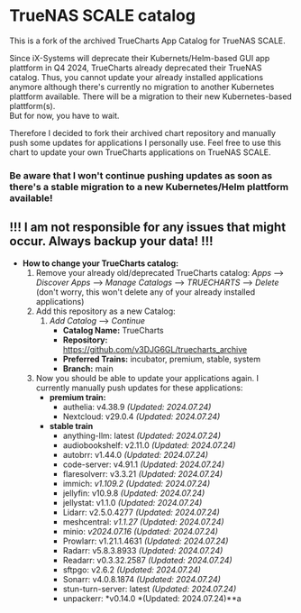 # TrueNAS SCALE catalog

This is a fork of the archived TrueCharts App Catalog for TrueNAS SCALE.

  
Since iX-Systems will deprecate their Kubernets/Helm-based GUI app plattform in Q4 2024, TrueCharts already deprecated their TrueNAS catalog. Thus, you cannot update your already installed applications anymore although there's currently no migration to another Kubernetes plattform available. There will be a migration to their new Kubernetes-based plattform(s).  
But for now, you have to wait.

Therefore I decided to fork their archived chart repository and manually push some updates for applications I personally use. Feel free to use this chart to update your own TrueCharts applications on TrueNAS SCALE.

### **Be aware that I won't continue pushing updates as soon as there's a stable migration to a new Kubernetes/Helm plattform available!**

## **!!! I am not responsible for any issues that might occur. Always backup your data! !!!**

- **How to change your TrueCharts catalog:**
    1.  Remove your already old/deprecated TrueCharts catalog: *Apps* --> *Discover Apps* --> *Manage Catalogs* --> *TRUECHARTS* --> *Delete* (don't worry, this won't delete any of your already installed applications)
    2.  Add this repository as a new Catalog:
        1.  *Add Catalog* --> *Continue*
            - **Catalog Name:** TrueCharts
            - **Repository:** https://github.com/v3DJG6GL/truecharts_archive
            - **Preferred Trains:** incubator, premium, stable, system
            - **Branch:** main
    3.  Now you should be able to update your applications again. I currently manually push updates for these applications:
        - **premium train:**
            - authelia: v4.38.9 *(Updated: 2024.07.24)*
            - Nextcloud: v29.0.4 *(Updated: 2024.07.24)*
        - **stable train**
            - anything-llm: latest *(Updated: 2024.07.24)*
            - audiobookshelf: v2.11.0 *(Updated: 2024.07.24)*
            - autobrr: v1.44.0 *(Updated: 2024.07.24)*
            - code-server: v4.91.1 *(Updated: 2024.07.24)*
            - flaresolverr: v3.3.21 *(Updated: 2024.07.24)*
            - immich: *v1.109.2 *(Updated: 2024.07.24)**
            - jellyfin: v10.9.8 *(Updated: 2024.07.24)*
            - jellystat: v1.1.0 *(Updated: 2024.07.24)*
            - Lidarr: v2.5.0.4277 *(Updated: 2024.07.24)*
            - meshcentral: *v1.1.27 *(Updated: 2024.07.24)**
            - minio: *v2024.07.16 *(Updated: 2024.07.24)**
            - Prowlarr: v1.21.1.4631 *(Updated: 2024.07.24)*
            - Radarr: v5.8.3.8933 *(Updated: 2024.07.24)*
            - Readarr: v0.3.32.2587 *(Updated: 2024.07.24)*
            - sftpgo: v2.6.2 *(Updated: 2024.07.24)*
            - Sonarr: v4.0.8.1874 *(Updated: 2024.07.24)*
            - stun-turn-server: latest *(Updated: 2024.07.24)*
            - unpackerr: \*v0.14.0 \*(Updated: 2024.07.24)\*\*a